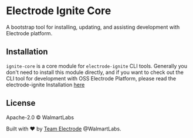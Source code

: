 # Electrode Ignite Core

A bootstrap tool for installing, updating, and assisting development with Electrode platform.

## Installation

`ignite-core` is a core module for `electrode-ignite` CLI tools. Generally you don't need to install this module directly, and if you want to check out the CLI tool for development with OSS Electrode Platform, please read the electrode-ignite Installation [here](https://github.com/electrode-io/electrode/blob/master/packages/electrode-ignite/README.md#installation)

## License

Apache-2.0 © WalmartLabs

Built with :heart: by [Team Electrode](https://github.com/orgs/electrode-io/people) @WalmartLabs.

